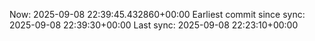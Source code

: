 Now: 2025-09-08 22:39:45.432860+00:00 Earliest commit since sync: 2025-09-08 22:39:30+00:00 Last sync: 2025-09-08 22:23:10+00:00
